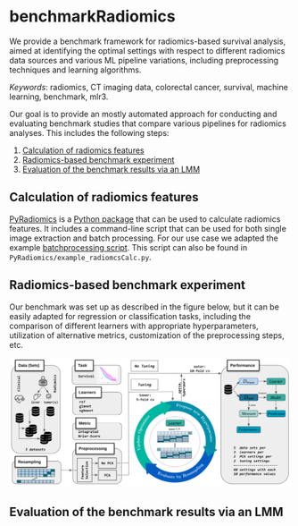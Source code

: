 # benchmarkRadiomics

We provide a benchmark framework for radiomics-based survival analysis, aimed at identifying the optimal settings with respect to different radiomics data sources and various ML pipeline variations, including preprocessing techniques and learning algorithms.

*Keywords*: radiomics, CT imaging data, colorectal cancer, survival, machine learning, benchmark, mlr3.


Our goal is to provide an mostly automated approach for conducting and evaluating benchmark studies that compare various pipelines for radiomics analyses. This includes the following steps:

1. [Calculation of radiomics features](#calculation-of-radiomics-features)
2. [Radiomics-based benchmark experiment](#radiomics-based-benchmark-experiment)
3. [Evaluation of the benchmark results via an LMM](#evaluation-of-the-benchmark-results-via-an-lmm)


## Calculation of radiomics features

[PyRadiomics](https://pyradiomics.readthedocs.io/en/latest/) is a [Python package](https://github.com/AIM-Harvard/pyradiomics) that can be used to calculate radiomics features. It includes a command-line script that can be used for both single image extraction and batch processing. For our use case we adapted the example [batchprocessing script](https://github.com/AIM-Harvard/pyradiomics/blob/master/examples/batchprocessing.py). This script can also be found in `PyRadiomics/example_radiomcsCalc.py`.


## Radiomics-based benchmark experiment

Our benchmark was set up as described in the figure below, but it can be easily adapted for regression or classification tasks, including the comparison of different learners with appropriate hyperparameters, utilization of alternative metrics, customization of the preprocessing steps, etc.

![alt text](img/benchmarkPipelineSetup.png "Setup")


## Evaluation of the benchmark results via an LMM

